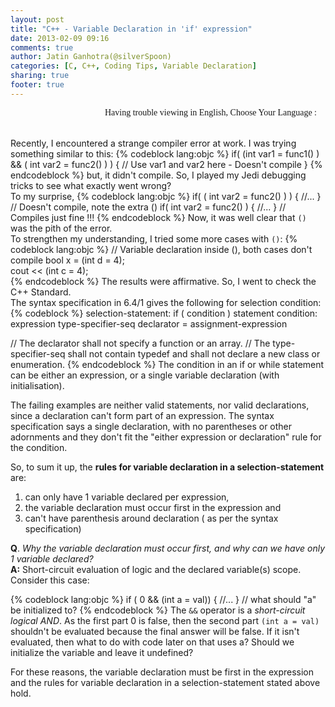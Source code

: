 ```yaml
---
layout: post
title: "C++ - Variable Declaration in 'if' expression"
date: 2013-02-09 09:16
comments: true
author: Jatin Ganhotra(@silverSpoon)
categories: [C, C++, Coding Tips, Variable Declaration]
sharing: true
footer: true
---
```


<link href='http://fonts.googleapis.com/css?family=Coming+Soon&subset=latin,latin-ext' rel='stylesheet' type='text/css'>

<div>
<span style="float:right;" id="google_translate_element"></span>
<span style="float:right; font-family: 'Coming Soon', cursive;">Having trouble viewing in English, Choose Your Language : &nbsp;&nbsp;&nbsp;</span>
</div>
<BR>&nbsp;<BR>

Recently, I encountered a strange compiler error at work. I was trying something similar to this:
{% codeblock lang:objc %}
if( (int var1 = func1() ) && ( int var2 = func2() ) )
    { // Use var1 and var2 here - Doesn't compile }
{% endcodeblock %}
but, it didn't compile. So, I played my Jedi debugging tricks to see
what exactly went wrong?  
To my surprise, 
{% codeblock lang:objc %}
if( ( int var2 = func2() ) )  { //... } // Doesn't compile, note the extra () 
if( int var2 = func2() )      { //... } // Compiles just fine !!!
{% endcodeblock %}
Now, it was well clear that `()` was the pith of the error.  
To strengthen my understanding, I tried some more cases with `()`:
{% codeblock lang:objc %}
// Variable declaration inside (), both cases don't compile
bool x = (int d = 4);             
cout <<  (int c = 4);        
{% endcodeblock %}
The results were affirmative. So, I went to check the C++ Standard.  
The syntax specification in 6.4/1 gives the following for selection condition:  
{% codeblock %}
selection-statement:
if ( condition ) statement
    condition: 
        expression
        type-specifier-seq declarator = assignment-expression

// The declarator shall not specify a function or an array.
// The type-specifier-seq shall not contain typedef and shall not declare a new class or enumeration.
{% endcodeblock %}
The condition in an if or while statement can be either an expression, or a single variable declaration (with initialisation).  

The failing examples are neither valid statements, nor valid declarations, since a declaration can't form part of an expression. The syntax specification says a single declaration, with no parentheses or other adornments and they don't fit the "either expression or declaration" rule for the condition.

So, to sum it up, the **rules for variable declaration in a selection-statement** are:

1. can only have 1 variable declared per expression, 
2. the variable declaration must occur first in the expression and
3. can't have parenthesis around declaration ( as per the syntax specification)

**Q**. _Why the variable declaration must occur first, and why can we have only 1 variable declared?_  
**A:** Short-circuit evaluation of logic and the declared variable(s) scope. Consider this case:

{% codeblock lang:objc %}
if ( 0 && (int a = val)) { //... }    // what should "a" be initialized to? 
{% endcodeblock %}
The `&&` operator is a _short-circuit logical AND_. As the first part 0 is false, then the second part `(int a = val)` shouldn't be evaluated because the final answer will be false. If it isn't evaluated, then what to do with code later on that uses a? Should we initialize the variable and leave it undefined?  

For these reasons, the variable declaration must be first in the expression and the rules for variable declaration in a selection-statement stated above hold.
